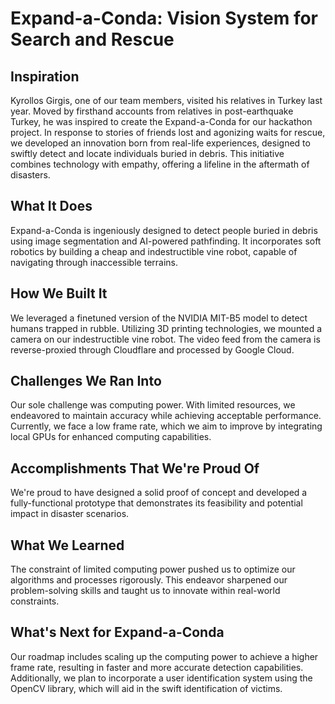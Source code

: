 # Expand-a-Conda: Vision System for Search and Rescue


## Inspiration

Kyrollos Girgis, one of our team members, visited his relatives in Turkey last year. Moved by firsthand accounts from relatives in post-earthquake Turkey, he was inspired to create the Expand-a-Conda for our hackathon project. In response to stories of friends lost and agonizing waits for rescue, we developed an innovation born from real-life experiences, designed to swiftly detect and locate individuals buried in debris. This initiative combines technology with empathy, offering a lifeline in the aftermath of disasters.

## What It Does

Expand-a-Conda is ingeniously designed to detect people buried in debris using image segmentation and AI-powered pathfinding. It incorporates soft robotics by building a cheap and indestructible vine robot, capable of navigating through inaccessible terrains.

## How We Built It

We leveraged a finetuned version of the NVIDIA MIT-B5 model to detect humans trapped in rubble. Utilizing 3D printing technologies, we mounted a camera on our indestructible vine robot. The video feed from the camera is reverse-proxied through Cloudflare and processed by Google Cloud.

## Challenges We Ran Into

Our sole challenge was computing power. With limited resources, we endeavored to maintain accuracy while achieving acceptable performance. Currently, we face a low frame rate, which we aim to improve by integrating local GPUs for enhanced computing capabilities.

## Accomplishments That We're Proud Of

We're proud to have designed a solid proof of concept and developed a fully-functional prototype that demonstrates its feasibility and potential impact in disaster scenarios.

## What We Learned

The constraint of limited computing power pushed us to optimize our algorithms and processes rigorously. This endeavor sharpened our problem-solving skills and taught us to innovate within real-world constraints.

## What's Next for Expand-a-Conda

Our roadmap includes scaling up the computing power to achieve a higher frame rate, resulting in faster and more accurate detection capabilities. Additionally, we plan to incorporate a user identification system using the OpenCV library, which will aid in the swift identification of victims.

